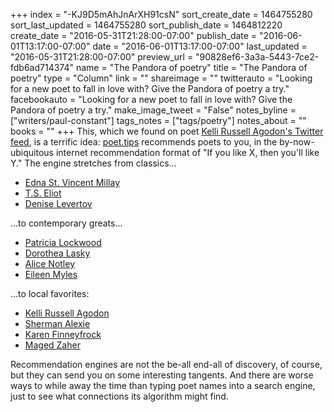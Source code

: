 +++
index = "-KJ9D5mAhJnArXH91csN"
sort_create_date = 1464755280
sort_last_updated = 1464755280
sort_publish_date = 1464812220
create_date = "2016-05-31T21:28:00-07:00"
publish_date = "2016-06-01T13:17:00-07:00"
date = "2016-06-01T13:17:00-07:00"
last_updated = "2016-05-31T21:28:00-07:00"
preview_url = "90828ef6-3a3a-5443-7ce2-fdb6ad714374"
name = "The Pandora of poetry"
title = "The Pandora of poetry"
type = "Column"
link = ""
shareimage = ""
twitterauto = "Looking for a new poet to fall in love with? Give the Pandora of poetry a try."
facebookauto = "Looking for a new poet to fall in love with? Give the Pandora of poetry a try."
make_image_tweet = "False"
notes_byline = ["writers/paul-constant"]
tags_notes = ["tags/poetry"]
notes_about = ""
books = ""
+++
This, which we found on poet [Kelli Russell Agodon's Twitter feed](https://twitter.com/KelliAgodon/status/737732895754747904), is a terrific idea: [poet.tips](http://poet.tips/) recommends poets to you, in the by-now-ubiquitous internet recommendation format of "If you like X, then you'll like Y." The engine stretches from classics...

* [Edna St. Vincent Millay](http://poet.tips/poet/edna_st._vincent_millay/)
* [T.S. Eliot](http://poet.tips/poet/t.s._eliot/)
* [Denise Levertov](http://poet.tips/poet/denise_levertov/)

...to contemporary greats...

* [Patricia Lockwood](http://poet.tips/poet/patricia_lockwood/)
* [Dorothea Lasky](http://poet.tips/poet/dorothea_lasky/)
* [Alice Notley](http://poet.tips/poet/alice_notley/)
* [Eileen Myles](http://poet.tips/poet/eileen_myles/)

...to local favorites:

* [Kelli Russell Agodon](http://poet.tips/poet/kelli_russell_agodon/)
* [Sherman Alexie](http://poet.tips/poet/sherman_alexie/)
* [Karen Finneyfrock](http://poet.tips/poet/karen_finneyfrock/)
* [Maged Zaher](http://poet.tips/poet/maged_zaher/)

Recommendation engines are not the be-all end-all of discovery, of course, but they can send you on some interesting tangents. And there are worse ways to while away the time than typing poet names into a search engine, just to see what connections its algorithm might find.